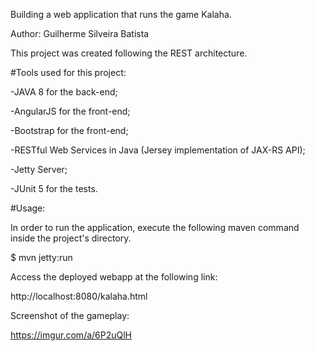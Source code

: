 Building a web application that runs the game Kalaha.

Author: Guilherme Silveira Batista

This project was created following the REST architecture.

#Tools used for this project:

-JAVA 8 for the back-end;

-AngularJS for the front-end;

-Bootstrap for the front-end;

-RESTful Web Services in Java (Jersey implementation of JAX-RS API);

-Jetty Server;

-JUnit 5 for the tests.

#Usage:

In order to run the application, execute the following maven command inside the project's directory.

$ mvn jetty:run

Access the deployed webapp at the following link:

http://localhost:8080/kalaha.html

Screenshot of the gameplay:

https://imgur.com/a/6P2uQlH


